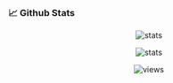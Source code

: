 
 <h3>📈 Github Stats</h3>

<p align="center"><img align="center" src="https://github-readme-stats.vercel.app/api/top-langs?username=savvasnicolecandiotti&theme=prussian&show_icons=true&locale=en&layout=compact" alt="stats" /></p>

<p align="center"><img align="center" src="https://github-readme-streak-stats.herokuapp.com/?user=savvasnicolecandiotti&theme=prussian" alt="stats" /></p>

<!-- <img src="https://github-readme-streak-stats.herokuapp.com/?user=savvasnicolecandiotti&theme=dark"  width="48%" > -->

<p align="center"> <img src="https://komarev.com/ghpvc/?username=savvasnicolecandiotti&label=Profile%20views&color=red&style=flat" alt="views" /> </p>

